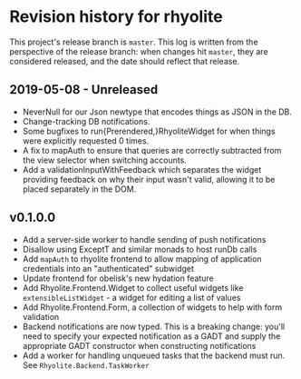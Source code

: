 # Revision history for rhyolite

This project's release branch is `master`. This log is written from the perspective of the release branch: when changes hit `master`, they are considered released, and the date should reflect that release.

## 2019-05-08 - Unreleased

* NeverNull for our Json newtype that encodes things as JSON in the DB.
* Change-tracking DB notifications.
* Some bugfixes to run{Prerendered,}RhyoliteWidget for when things were explicitly requested 0 times.
* A fix to mapAuth to ensure that queries are correctly subtracted from the view selector when switching accounts.
* Add a validationInputWithFeedback which separates the widget providing feedback on why their input wasn't valid,
  allowing it to be placed separately in the DOM.

## v0.1.0.0

* Add a server-side worker to handle sending of push notifications
* Disallow using ExceptT and similar monads to host runDb calls
* Add `mapAuth` to rhyolite frontend to allow mapping of application credentials into an "authenticated" subwidget
* Update frontend for obelisk's new hydation feature
* Add Rhyolite.Frontend.Widget to collect useful widgets like `extensibleListWidget` - a widget for editing a list of values
* Add Rhyolite.Frontend.Form, a collection of widgets to help with form validation
* Backend notifications are now typed. This is a breaking change: you'll need to specify your expected notification as a GADT and supply the appropriate GADT constructor when constructing notifications
* Add a worker for handling unqueued tasks that the backend must run. See `Rhyolite.Backend.TaskWorker`
